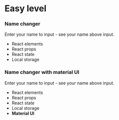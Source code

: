 # Easy level

### Name changer

Enter your name to input - see your name above input. 
* React elements
* React props
* React state
* Local storage

### Name changer with material UI

Enter your name to input - see your name above input. 
* React elements
* React props
* React state
* Local storage
* **Material UI**
